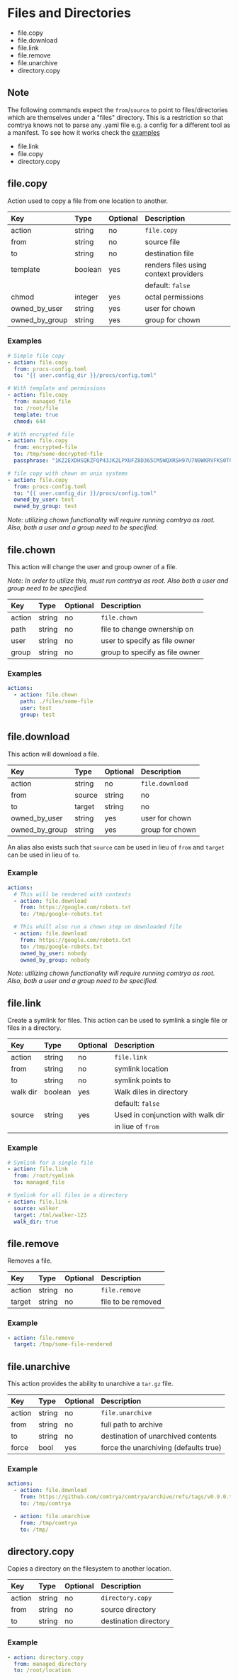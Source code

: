 # Files and Directories

- file.copy
- file.download
- file.link
- file.remove
- file.unarchive
- directory.copy

## Note
The following commands expect the `from`/`source` to point to files/directories which are themselves under a "files" directory.
This is a restriction so that comtrya knows not to parse any .yaml file e.g. a config for a different tool as a manifest.
To see how it works check the [examples](https://github.com/comtrya/comtrya/tree/main/examples/file)

- file.link
- file.copy
- directory.copy


## file.copy

Action used to copy a file from one location to another.

| Key            | Type    | Optional | Description                           |
|:---------------|:--------|:---------|:--------------------------------------|
| action         | string  | no       | `file.copy`                           |
| from           | string  | no       | source file                           |
| to             | string  | no       | destination file                      |
| template       | boolean | yes      | renders files using context providers |
|                |         |          | default: `false`                      |
| chmod          | integer | yes      | octal permissions                     |
| owned_by_user  | string  | yes      | user for chown                        |
| owned_by_group | string  | yes      | group for chown                       |


### Examples

```yaml
# Simple file copy
- action: file.copy
  from: procs-config.toml
  to: "{{ user.config_dir }}/procs/config.toml"

# With template and permissions
- action: file.copy
  from: managed_file
  to: /root/file
  template: true
  chmod: 644

# With encrypted file
- action: file.copy
  from: encrypted-file
  to: /tmp/some-decrypted-file
  passphrase: "1KZ2EXDHSQKZFQP43JK2LPXUFZ8D365CM5WQXRSH97U7N9WKRVFKS0TCS30"

# file copy with chown on unix systems
- action: file.copy
  from: procs-config.toml
  to: "{{ user.config_dir }}/procs/config.toml"
  owned_by_user: test
  owned_by_group: test
```

*Note: utilizing chown functionality will require running comtrya as root. Also, both a user and a group need to
be specified.*

## file.chown

This action will change the user and group owner of a file.

*Note: In order to utilize this, must run comtrya as root. Also both a user and group need to be specified.*

| Key    | Type    | Optional | Description                    |
|:-------|:--------|:---------|:-------------------------------|
| action | string  | no       | `file.chown`                   |
| path   | string  | no       | file to change ownership on    |
| user   | string  | no       | user to specify as file owner  |
| group  | string  | no       | group to specify as file owner |

### Examples

```yaml
actions:
  - action: file.chown
    path: ./files/some-file
    user: test
    group: test
```

## file.download

This action will download a file.

| Key            | Type   | Optional | Description      |
|:---------------|:-------|:---------|:-----------------|
| action         | string | no       | `file.download`  |
| from|source    | string | no       | source location  |
| to|target      | string | no       | destination file |
| owned_by_user  | string | yes      | user for chown   |
| owned_by_group | string | yes      | group for chown  |

An alias also exists such that `source` can be used in lieu of `from` and `target` can be used in lieu of `to`.

### Example

```yaml
actions:
  # This will be rendered with contexts
  - action: file.download
    from: https://google.com/robots.txt
    to: /tmp/google-robots.txt

  # This whill also run a chown step on downloaded file
  - action: file.download
    from: https://google.com/robots.txt
    to: /tmp/google-robots.txt
    owned_by_user: nobody
    owned_by_group: nobody
```

*Note: utilizing chown functionality will require running comtrya as root. Also, both a user and a group need to
be specified.*

## file.link

Create a symlink for files. This action can be used to symlink a single file or files in a directory.

| Key      | Type    | Optional | Description                       |
|:---------|:--------|:---------|:----------------------------------|
| action   | string  | no       | `file.link`                       |
| from     | string  | no       | symlink location                  |
| to       | string  | no       | symlink points to                 |
| walk dir | boolean | yes      | Walk diles in directory           |
|          |         |          | default: `false`                  |
| source   | string  | yes      | Used in conjunction with walk dir |
|          |         |          | in liue of `from`                 |


### Example

```yaml
# Symlink for a single file
- action: file.link
  from: /root/symlink
  to: managed_file

# Symlink for all files in a directory
- action: file.link
  source: walker
  target: /tml/walker-123
  walk_dir: true
```

## file.remove

Removes a file.

| Key    | Type   | Optional | Description        |
|:-------|:-------|:---------|:-------------------|
| action | string | no       | `file.remove`      |
| target | string | no       | file to be removed |


### Example

```yaml
- action: file.remove
  target: /tmp/some-file-rendered
```

## file.unarchive

This action provides the ability to unarchive a `tar.gz` file.

| Key    | Type   | Optional | Description                           |
|:-------|:-------|:---------|:--------------------------------------|
| action | string | no       | `file.unarchive`                      |
| from   | string | no       | full path to archive                  |
| to     | string | no       | destination of unarchived contents    |
| force  | bool   | yes      | force the unarchiving (defaults true) |

### Example

```yaml
actions:
  - action: file.download
    from: https://github.com/comtrya/comtrya/archive/refs/tags/v0.9.0.tar.gz
    to: /tmp/comtrya

  - action: file.unarchive
    from: /tmp/comtrya
    to: /tmp/
```

## directory.copy

Copies a directory on the filesystem to another location.

| Key    | Type   | Optional | Description           |
|:-------|:-------|:---------|:----------------------|
| action | string | no       | `directory.copy`      |
| from   | string | no       | source directory      |
| to     | string | no       | destination directory |


### Example

```yaml
- action: directory.copy
  from: managed_directory
  to: /root/location
```
